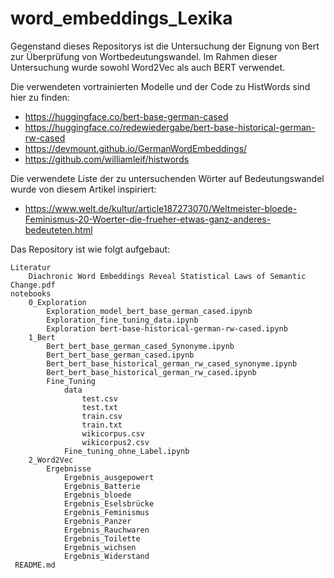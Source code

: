 # word_embeddings_Lexika

Gegenstand dieses Repositorys ist die Untersuchung der Eignung von Bert zur Überprüfung von Wortbedeutungswandel.
Im Rahmen dieser Untersuchung wurde sowohl Word2Vec als auch BERT verwendet. 

Die verwendeten vortrainierten Modelle und der Code zu HistWords sind hier zu finden: 

- https://huggingface.co/bert-base-german-cased
- https://huggingface.co/redewiedergabe/bert-base-historical-german-rw-cased
- https://devmount.github.io/GermanWordEmbeddings/
- https://github.com/williamleif/histwords

Die verwendete Liste der zu untersuchenden Wörter auf Bedeutungswandel wurde von diesem Artikel inspiriert:

- https://www.welt.de/kultur/article187273070/Weltmeister-bloede-Feminismus-20-Woerter-die-frueher-etwas-ganz-anderes-bedeuteten.html

Das Repository ist wie folgt aufgebaut: 

    Literatur
        Diachronic Word Embeddings Reveal Statistical Laws of Semantic Change.pdf
    notebooks
        0_Exploration
            Exploration_model_bert_base_german_cased.ipynb
            Exploration_fine_tuning_data.ipynb
            Exploration bert-base-historical-german-rw-cased.ipynb
        1_Bert
            Bert_bert_base_german_cased_Synonyme.ipynb
            Bert_bert_base_german_cased.ipynb
            Bert_bert_base_historical_german_rw_cased_synonyme.ipynb
            Bert_bert_base_historical_german_rw_cased.ipynb
            Fine_Tuning
                data
                    test.csv
                    test.txt
                    train.csv
                    train.txt
                    wikicorpus.csv
                    wikicorpus2.csv
                Fine_tuning_ohne_Label.ipynb
        2_Word2Vec
            Ergebnisse
                Ergebnis_ausgepowert
                Ergebnis_Batterie
                Ergebnis_bloede
                Ergebnis_Eselsbrücke
                Ergebnis_Feminismus
                Ergebnis_Panzer
                Ergebnis_Rauchwaren
                Ergebnis_Toilette
                Ergebnis_wichsen
                Ergebnis_Widerstand
     README.md
                    
                    
                    
                    
                    
                    
